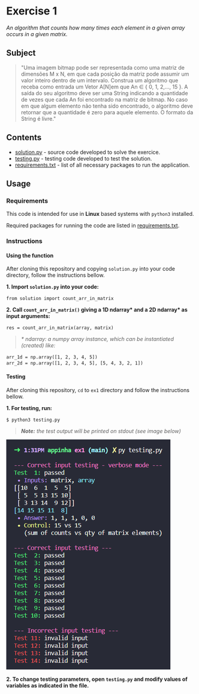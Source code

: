 # Exercise 1

*An algorithm that counts how many times each element in a given array occurs in a given matrix.*

## Subject

> "Uma imagem bitmap pode ser representada como uma matriz de dimensões M x N, em que cada posição da matriz pode assumir um valor inteiro dentro de um intervalo. Construa um algoritmo que receba como entrada um Vetor A[N]em que An ∈ { 0, 1, 2,..., 15 }. A saída do seu algoritmo deve ser uma String indicando a quantidade de vezes que cada An foi encontrado na matriz de bitmap. No caso em que algum elemento não tenha sido encontrado, o algoritmo deve retornar que a quantidade é zero para aquele elemento. O formato da String é livre."

## Contents

* [solution.py](solution.py) - source code developed to solve the exercice.
* [testing.py](testing.py) - testing code developed to test the solution.
* [requirements.txt](requirements.txt) - list of all necessary packages to run the application.

## Usage

### Requirements

This code is intended for use in **Linux** based systems with `python3` installed.

Required packages for running the code are listed in [requirements.txt](requirements.txt).

### Instructions

#### Using the function

After cloning this repository and copying `solution.py` into your code directory, follow the instructions bellow.

**1. Import `solution.py` into your code:**
```
from solution import count_arr_in_matrix
```

**2. Call `count_arr_in_matrix()` giving a 1D ndarray\* and a 2D ndarray\* as input arguments:**
```
res = count_arr_in_matrix(array, matrix)
```
> *\* ndarray: a numpy array instance, which can be instantiated (created) like:*
```
arr_1d = np.array([1, 2, 3, 4, 5])
arr_2d = np.array([1, 2, 3, 4, 5], [5, 4, 3, 2, 1])
```

#### Testing

After cloning this repository, `cd` to `ex1` directory and follow the instructions bellow.

**1. For testing, run:**
```
$ python3 testing.py
```
> ***Note:** the test output will be printed on stdout (see image below)*

![Screenshot of testing output on stdout](screenshots/shell-testing_output.png)

**2. To change testing parameters, open `testing.py` and modify values of variables as indicated in the file.**